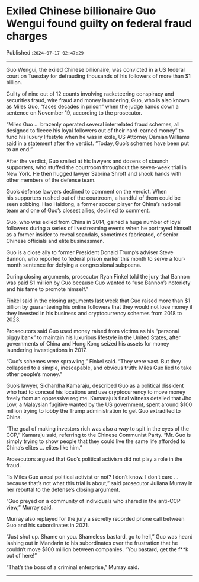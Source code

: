 # Exiled Chinese billionaire Guo Wengui found guilty on federal fraud charges

Published :`2024-07-17 02:47:29`

---

Guo Wengui, the exiled Chinese billionaire, was convicted in a US federal court on Tuesday for defrauding thousands of his followers of more than $1 billion.

Guilty of nine out of 12 counts involving racketeering conspiracy and securities fraud, wire fraud and money laundering, Guo, who is also known as Miles Guo, “faces decades in prison” when the judge hands down a sentence on November 19, according to the prosecutor.

“Miles Guo … brazenly operated several interrelated fraud schemes, all designed to fleece his loyal followers out of their hard-earned money” to fund his luxury lifestyle when he was in exile, US Attorney Damian Williams said in a statement after the verdict. “Today, Guo’s schemes have been put to an end.”

After the verdict, Guo smiled at his lawyers and dozens of staunch supporters, who stuffed the courtroom throughout the seven-week trial in New York. He then hugged lawyer Sabrina Shroff and shook hands with other members of the defense team.

Guo’s defense lawyers declined to comment on the verdict. When his supporters rushed out of the courtroom, a handful of them could be seen sobbing. Hao Haidong, a former soccer player for China’s national team and one of Guo’s closest allies, declined to comment.

Guo, who was exiled from China in 2014, gained a huge number of loyal followers during a series of livestreaming events when he portrayed himself as a former insider to reveal scandals, sometimes fabricated, of senior Chinese officials and elite businessmen.

Guo is a close ally to former President Donald Trump’s adviser Steve Bannon, who reported to federal prison earlier this month to serve a four-month sentence for defying a congressional subpoena.

During closing arguments, prosecutor Ryan Finkel told the jury that Bannon was paid $1 million by Guo because Guo wanted to “use Bannon’s notoriety and his fame to promote himself.”

Finkel said in the closing arguments last week that Guo raised more than $1 billion by guaranteeing his online followers that they would not lose money if they invested in his business and cryptocurrency schemes from 2018 to 2023.

Prosecutors said Guo used money raised from victims as his “personal piggy bank” to maintain his luxurious lifestyle in the United States, after governments of China and Hong Kong seized his assets for money laundering investigations in 2017.

“Guo’s schemes were sprawling,” Finkel said. “They were vast. But they collapsed to a simple, inescapable, and obvious truth: Miles Guo lied to take other people’s money.”

Guo’s lawyer, Sidhardha Kamaraju, described Guo as a political dissident who had to conceal his locations and use cryptocurrency to move money freely from an oppressive regime. Kamaraju’s final witness detailed that Jho Low, a Malaysian fugitive wanted by the US government, spent around $100 million trying to lobby the Trump administration to get Guo extradited to China.

“The goal of making investors rich was also a way to spit in the eyes of the CCP,” Kamaraju said, referring to the Chinese Communist Party. “Mr. Guo is simply trying to show people that they could live the same life afforded to China’s elites … elites like him.”

Prosecutors argued that Guo’s political activism did not play a role in the fraud.

“Is Miles Guo a real political activist or not? I don’t know. I don’t care … because that’s not what this trial is about,” said prosecutor Juliana Murray in her rebuttal to the defense’s closing argument.

“Guo preyed on a community of individuals who shared in the anti-CCP view,” Murray said.

Murray also replayed for the jury a secretly recorded phone call between Guo and his subordinates in 2021.

“Just shut up. Shame on you. Shameless bastard, go to hell,” Guo was heard lashing out in Mandarin to his subordinates over the frustration that he couldn’t move $100 million between companies. “You bastard, get the f**k out of here!”

“That’s the boss of a criminal enterprise,” Murray said.

---

